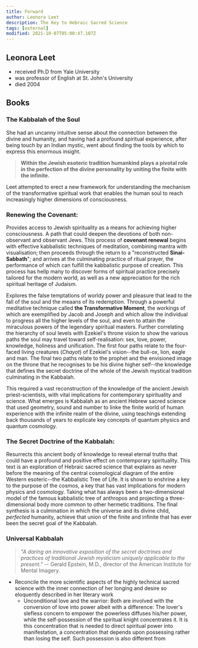 ```yaml
---
title: Forward
author: Leonora Leet
description: The Key to Hebraic Sacred Science
tags: [external]
modified: 2021-10-07T05:00:47.107Z
---
```


## Leonora Leet

- received Ph.D from Yale University
- was professor of English at St. John's University
- died 2004

## Books

### The Kabbalah of the Soul

She had an uncanny intuitive sense about the connection between the divine and humanity, and having had a profound spiritual experience, after being touch by an Indian mystic, went about finding the tools by which to express this enormous insight.

> **Within the Jewish esoteric tradition humankind plays a pivotal role in the perfection of the divine personality by uniting the finite with the infinite.**

Leet attempted to erect a new framework for understanding the mechanism of the transformative spiritual work that enables the human soul to reach increasingly higher dimensions of consciousness.

### Renewing the Covenant:

Provides access to Jewish spirituality as a means for achieving higher consciousness. A path that could deepen the devotions of both non-observant and observant Jews. This process of **covenant renewal** begins with effective kabbalistic techniques of meditation, combining mantra with visualisation; then proceeds through the return to a "reconstructed **Sinai-Sabbath**"; and arrives at the culminating practice of ritual prayer, the performance of which can fulfill the kabbalistic purpose of creation. This process has hellp many to discover forms of spiritual practice precisely tailored for the modern world, as well as a new appreciation for the rich spiritual heritage of Judaism.

Explores the false temptations of worldy power and pleasure that lead to the fall of the soul and the meaans of its redemption. Through a powerful meditative technique called **the Transformative Moment**, the workings of which are exemplified by Jacob and Joseph and which allow the individual to progress all the higher levels of the soul, and even to attain the miraculous powers of the legendary spiritual masters. Further correlating the hierarchy of soul levels with Ezekiel's throne vision to show the various paths the soul may travel toward self-realisation: sex, love, power, knowledge, holiness and unification. The first four paths relate to the four-faced living creatures (_Chayot_) of Ezekiel's vision--the bull-ox, lion, eagle and man. The final two paths relate to the prophet and the envisioned image on the throne that he recognises to be his divine higher self--the knowledge that defines the secret doctrine of the whole of the Jewish mystical tradition culminating in the Kabbalah.

This required a vast reconstruction of the knowledge of the ancient Jewish priest-scientists, with vital implications for contemporary spirituality and science. What emerges is Kabbalah as an ancient Hebrew sacred science that used geometry, sound and number to linke the finite world of human experience with the infinite realm of the divine, using teachings extending back thousands of years to explicate key concepts of quantum physics and quantum cosmology.

### The Secret Doctrine of the Kabbalah:

Resurrects this ancient body of knowledge to reveal eternal truths that could have a profound and positive effect on contemporary spirituality. This text is an exploration of Hebraic sacred science that explains as never before the meaning of the central cosmological diagram of the entire Western esoteric--the Kabbalistic Tree of Life. It is shown to enshrine a key to the purpose of the cosmos, a key that has vast implications for modern physics and cosmology. Taking what has always been a two-dimensional model of the famous kabbalistic tree of anthropos and projecting a three-dimensional body more common to other hermetic traditions. The final synthesis is a culmination in which the universe and its divine child, _perfected_ humanity, achieve that union of the finite and infinite that has ever been the secret goal of the Kabbalah.

### Universal Kabbalah

> _"A daring an innovative exposition of the secret doctrines and practices of traditional Jewish mysticism uniquely applicable to the present."_
> -- Gerald Epstein, M.D., director of the American Institute for Mental Imagery.

- Reconcile the more scientific aspects of the highly technical sacred science with the inner connection of her longing and desire so eloquently described in her literary work
  - Unconditional love and the warrior:
    Both are involved with the conversion of love into power albeit with a difference: The lover's slefless concern to empower the powerless diffuses his/her power, while the self-possession of the spiritual knight concentrates it. It is this concentration that is needed to direct spiritual power into manifestation, a concentration that depends upon possessing rather than losing the self. Such possession is also different from
